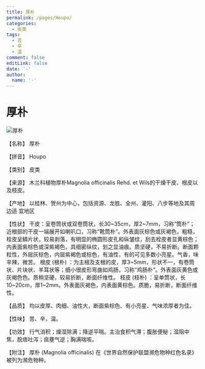 ```yaml
---
title: 厚朴
permalink: /pages/Houpo/
categories: 
  - 皮类
tags: 
  - 苦
  - 辛
  - 温
comment: false
editLink: false
date: '·'
author: 
  name: '·'
---
```

# 厚朴

![厚朴](https://sys01.lib.hkbu.edu.hk/cmed/mmid/images/B00347.jpg)

<!-- more -->
【名称】	厚朴	

【拼音】	Houpo

【类别】	皮类

【来源】	木兰科植物厚朴Magnolia officinalis Rehd. et Wils的干燥干皮、根皮以及枝皮。

【产地】	以桂林、贺州为中心，包括资源、龙胜、全州、灌阳、八步等地及其周边适
宜地区

【性状】	干皮：呈卷筒状或双卷筒状，长30~35cm，厚2~7mm，习称“筒朴”；近根部的干皮一端展开如喇叭口，习称“靴筒朴”。外表面灰棕色或灰褐色，粗糙，栓皮呈鳞片状，较易剥落，有明显的椭圆形皮孔和纵皱纹，刮去栓皮者显黄棕色；内表面紫棕色或深紫褐色，具细密纵纹，划之显油痕。质坚硬，不易折断。断面颗粒性，外层灰棕色，内层紫褐色或棕色，有油性，有的可见多数小亮星。气香，味辛辣，微苦。
根皮 (根朴) ：为主根及支根的皮，厚3~5mm，形状不一，有卷筒状、片块状、羊耳状等；细小很皮形弯曲如鸡肠，习称“鸡肠朴”。外表面灰黄色或灰褐色色。质稍坚硬，较易折断，断面纤维性。
枝皮 (枝朴) ：呈单筒状，长10~20cm，厚1~2mm。外表面灰褐色，内表面黄棕色。质脆，易折断，断面纤维性。

【品质】	均以皮厚、肉细、油性大，断面紫棕色、有小亮星、气味浓厚者为佳。

【性味】	苦、辛，温。

【功效】	行气消积；燥湿除满；降逆平喘。主治食积气滞；腹胀便秘；湿阻中焦，脘痞吐泻；痰壅气逆；胸满喘咳。

【附注】	厚朴 (Magnolia officinalis) 在《世界自然保护联盟濒危物种红色名录》被列为濒危物种。
